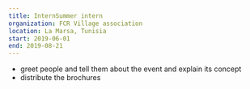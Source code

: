 ```yaml
---
title: InternSummer intern
organization: FCR Village association
location: La Marsa, Tunisia
start: 2019-06-01
end: 2019-08-21
---
```


- greet people and tell them about the event and explain its concept
- distribute the brochures
